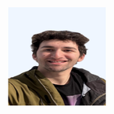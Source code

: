 <a href="https://open.spotify.com/show/6YMJMAh8zJcCwHwe5kSmjT">
  <img src="https://github.com/dan-bernstein/dan-bernstein/blob/main/IMG_1242.JPG" width="200" height="200">
</a>
